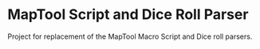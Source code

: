 MapTool Script and Dice Roll Parser
===================================

Project for replacement of the MapTool Macro Script and Dice roll parsers.
